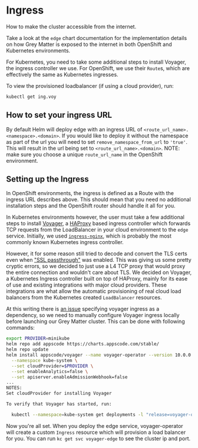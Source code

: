 # Ingress

How to make the cluster accessible from the internet.

Take a look at the `edge` chart documentation for the implementation details on how Grey Matter is exposed to the internet in both OpenShift and Kubernetes environments.

For Kubernetes, you need to take some additional steps to install Voyager, the ingress controller we use. For OpenShift, we use their `Route`s, which are effectively the same as Kubernetes ingresses.

To view the provisioned loadbalancer (if using a cloud provider), run:

```sh
kubectl get ing.voy
```

## How to set your ingress URL

By default Helm will deploy edge with an ingress URL of `<route_url_name>.<namespace>.<domain>`. If you would like to deploy it without the namespace as part of the url you will need to set `remove_namespace_from_url` to `'true'`. This will result in the url being set to `<route_url_name>.<domain>`. NOTE: make sure you choose a unique `route_url_name` in the OpenShift environment.

## Setting up the Ingress

In OpenShift environments, the ingress is defined as a Route with the ingress URL describes above. This should mean that you need no additional installation steps and the OpenShift router should handle it all for you.

In Kubernetes environments however, the user must take a few additional steps to install [Voyager](https://appscode.com/products/voyager/), a [HAProxy](http://www.haproxy.org/) based ingress controller which forwards TCP requests from the LoadBalancer in your cloud environment to the `edge` service.
Initially, we used [`ingress-nginx`](https://github.com/kubernetes/ingress-nginx), which is probably the most commonly known Kubernetes ingress controller.

However, it for some reason still tried to decode and convert the TLS certs even when ["SSL passthrough"](https://kubernetes.github.io/ingress-nginx/user-guide/tls/#ssl-passthrough) was enabled.
This was giving us some pretty cryptic errors, so we decided to just use a L4 TCP proxy that would proxy the entire connection and wouldn't care about TLS. We decided on Voyager, a Kubernetes Ingress controller built on top of HAProxy, mainly for its ease of use and existing integrations with major cloud providers. These integrations are what allow the automatic provisioning of real cloud load balancers from the Kubernetes created `LoadBalancer` resources. 

At this writing there is [an issue](https://github.com/appscode/voyager/issues/1415) specifying voyager ingress as a dependency, so we need to manually configure Voyager ingress locally before launching our Grey Matter cluster. This can be done with following commands:

```sh
export PROVIDER=minikube
helm repo add appscode https://charts.appscode.com/stable/
helm repo update
helm install appscode/voyager --name voyager-operator --version 10.0.0 \
  --namespace kube-system \
  --set cloudProvider=$PROVIDER \
  --set enableAnalytics=false \
  --set apiserver.enableAdmissionWebhook=false
...
NOTES:
Set cloudProvider for installing Voyager

To verify that Voyager has started, run:

  kubectl --namespace=kube-system get deployments -l "release=voyager-operator, app=voyager"
```

Now you're all set. When you deploy the edge service, voyager-operator will create a custom `Ingress` resource which will provision a load balancer for you. You can run `kc get svc voyager-edge` to see the cluster ip and port.
